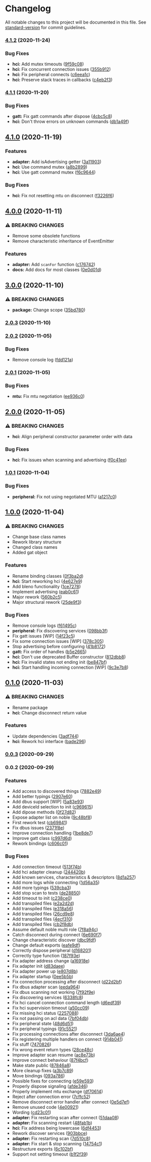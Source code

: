 # Changelog

All notable changes to this project will be documented in this file. See [standard-version](https://github.com/conventional-changelog/standard-version) for commit guidelines.

### [4.1.2](https://github.com/modum-io/modblue/compare/v4.1.1...v4.1.2) (2020-11-24)

### Bug Fixes

- **hci:** Add mutex timeouts ([9f59c08](https://github.com/modum-io/modblue/commit/9f59c08cf295537d0efa27bc8c092f65c1951f02))
- **hci:** Fix concurrent connection issues ([355b912](https://github.com/modum-io/modblue/commit/355b912a85ef9356bc44fa8e8a98d6075f9eedca))
- **hci:** Fix peripheral connects ([c6eea1c](https://github.com/modum-io/modblue/commit/c6eea1cbef8a722d4067df26a2fb226970969f4e))
- **hci:** Preserve stack traces in callbacks ([c4eb2f3](https://github.com/modum-io/modblue/commit/c4eb2f3cff21af5b4cb8f5f442cf7637dc5e5bba))

### [4.1.1](https://github.com/modum-io/modblue/compare/v4.1.0...v4.1.1) (2020-11-20)

### Bug Fixes

- **gatt:** Fix gatt commands after dispose ([4cbc5c8](https://github.com/modum-io/modblue/commit/4cbc5c892cd5ecebc80eb2ef517468236df9a93b))
- **hci:** Don't throw errors on unknown commands ([db1a49f](https://github.com/modum-io/modblue/commit/db1a49f82955e65230cfdad12b8de0aa5bc4c7c7))

## [4.1.0](https://github.com/modum-io/modblue/compare/v4.0.0...v4.1.0) (2020-11-19)

### Features

- **adapter:** Add isAdvertising getter ([3a11903](https://github.com/modum-io/modblue/commit/3a11903086763489d0da28bc703854c384ff8535))
- **hci:** Use command mutex ([a8b2899](https://github.com/modum-io/modblue/commit/a8b28990d9a26a22c33f01b7c7755823b0e80996))
- **hci:** Use gatt command mutex ([f6c9644](https://github.com/modum-io/modblue/commit/f6c964466a65b9434c84a3d038ef1793cf27aa83))

### Bug Fixes

- **hci:** Fix not resetting mtu on disconnect ([f3226f6](https://github.com/modum-io/modblue/commit/f3226f6f00a979fbb3beb221a46688667b737259))

## [4.0.0](https://github.com/modum-io/modblue/compare/v3.0.0...v4.0.0) (2020-11-11)

### ⚠ BREAKING CHANGES

- Remove some obsolete functions
- Remove characteristic inheritance of EventEmitter

### Features

- **adapter:** Add `scanFor` function ([c176742](https://github.com/modum-io/modblue/commit/c176742a6135dfa8df5d195c8af7fe115216608a))
- **docs:** Add docs for most classes ([0e0d01d](https://github.com/modum-io/modblue/commit/0e0d01de338a8ac3abe4f7b3504262da939b0dd0))

## [3.0.0](https://github.com/modum-io/modblue/compare/v2.0.3...v3.0.0) (2020-11-10)

### ⚠ BREAKING CHANGES

- **package:** Change scope ([35bd780](https://github.com/modum-io/modblue/commit/35bd780ca025b0dd247211a426a9dd02e9ec336c))

### [2.0.3](https://github.com/modum-io/modblue/compare/v2.0.2...v2.0.3) (2020-11-10)

### [2.0.2](https://github.com/modum-io/modblue/compare/v2.0.1...v2.0.2) (2020-11-05)

### Bug Fixes

- Remove console log ([fdd121a](https://github.com/modum-io/modblue/commit/fdd121a3311b79036925b41e319d59f6853d9826))

### [2.0.1](https://github.com/modum-io/modblue/compare/v2.0.0...v2.0.1) (2020-11-05)

### Bug Fixes

- **mtu:** Fix mtu negotiation ([ee936c0](https://github.com/modum-io/modblue/commit/ee936c058750fa3e060f4ed583e20279bbf772f8))

## [2.0.0](https://github.com/modum-io/modblue/compare/v1.0.1...v2.0.0) (2020-11-05)

### ⚠ BREAKING CHANGES

- **hci:** Align peripheral constructor parameter order with data

### Bug Fixes

- **hci:** Fix issues when scanning and advertising ([f0c41ee](https://github.com/modum-io/modblue/commit/f0c41eefb24faa13125a07aa1d2c3be329476937))

### [1.0.1](https://github.com/modum-io/modblue/compare/v1.0.0...v1.0.1) (2020-11-04)

### Bug Fixes

- **peripheral:** Fix not using negotiated MTU ([a1217c0](https://github.com/modum-io/modblue/commit/a1217c00f248e17fac789ecb245aaa747a02b1b9))

## [1.0.0](https://github.com/modum-io/modblue/compare/v0.1.0...v1.0.0) (2020-11-04)

### ⚠ BREAKING CHANGES

- Change base class names
- Rework library structure
- Changed class names
- Added gat object

### Features

- Rename binding classes ([0f3ba2d](https://github.com/modum-io/modblue/commit/0f3ba2d83127b353fba4c3f585910dd8d03eccfd))
- **hci:** Start reworking hci ([4e627e9](https://github.com/modum-io/modblue/commit/4e627e9e3b24a2d9a5fd1357cfdfbc57b59aa2a0))
- Add bleno functionality ([1ce7278](https://github.com/modum-io/modblue/commit/1ce7278ab2b44c11fe69b766af6141fa0073e53d))
- Implement advertising ([eab0c61](https://github.com/modum-io/modblue/commit/eab0c61abe8c37c9af9a2fbf216e2e14d1f12b2d))
- Major rework ([560b2c5](https://github.com/modum-io/modblue/commit/560b2c5dc1cdb83a21b84c2977bdb533e563b761))
- Major structural rework ([25de9f3](https://github.com/modum-io/modblue/commit/25de9f3ce94fa269fdb713b04761767aef4e630a))

### Bug Fixes

- Remove console logs ([f61495c](https://github.com/modum-io/modblue/commit/f61495cd51304a33b5ab80163fe8a0579aa448ef))
- **peripheral:** Fix discovering services ([098bb3f](https://github.com/modum-io/modblue/commit/098bb3fa0d180f72d7c48401faa5e008880609ee))
- Fix gatt issues [WIP] ([14f23c5](https://github.com/modum-io/modblue/commit/14f23c5c2f268b767d0773394540f1df9cc1ef0e))
- Fix some connection issues [WIP] ([378c305](https://github.com/modum-io/modblue/commit/378c3056938029dede02c53218a45803a1d17fb2))
- Stop advertising before configuring ([41b8172](https://github.com/modum-io/modblue/commit/41b8172e0230bfd56ca382d57c4312cc6bfa329f))
- **gatt:** Fix order of handles ([b5e2665](https://github.com/modum-io/modblue/commit/b5e26658168c431de935da1c95c17ae872486fb1))
- **hci:** Don't use deprecated Buffer constructor ([812dbb8](https://github.com/modum-io/modblue/commit/812dbb8647fedfe668a92af54c5a199912b479b7))
- **hci:** Fix invalid states not ending init ([be847bf](https://github.com/modum-io/modblue/commit/be847bf71cd8a9f16468f3ff07b3626255a74d50))
- **hci:** Start handling incoming connection [WIP] ([9c3e7b8](https://github.com/modum-io/modblue/commit/9c3e7b896a516fceb141a2a3ce2911a51498a541))

## [0.1.0](https://github.com/modum-io/noble2/compare/v0.0.3...v0.1.0) (2020-11-03)

### ⚠ BREAKING CHANGES

- Rename package
- **hci:** Change disconnect return value

### Features

- Update dependencies ([3adf744](https://github.com/modum-io/noble2/commit/3adf744bb097f103df3899c6fab6c5a5f3a8eec6))
- **hci:** Rework hci interface ([bade296](https://github.com/modum-io/noble2/commit/bade296fe5faeec291db95ae7d2a9cfcee06ba41))

### [0.0.3](https://github.com/modum-io/noble2/compare/v0.0.2...v0.0.3) (2020-09-29)

### 0.0.2 (2020-09-29)

### Features

- Add access to discovered things ([7882e49](https://github.com/modum-io/noble2/commit/7882e49c8b9aa97476c340c13355a4e91b0c63d4))
- Add better typings ([2907e60](https://github.com/modum-io/noble2/commit/2907e607c0e45c068fdf2a8952deb8f00e10e1ba))
- Add dbus support [WIP] ([5a83e93](https://github.com/modum-io/noble2/commit/5a83e93472374fe8552d6e178409cd41deddfc38))
- Add deviceId selection to init ([c969615](https://github.com/modum-io/noble2/commit/c969615c7bc3252ebb9dae240bc2642072b80ba4))
- Add dipose methods ([0f27d82](https://github.com/modum-io/noble2/commit/0f27d825d3d8332736aad9bbcd7b77729541e98b))
- Expose adapter list on noble ([9c48bf8](https://github.com/modum-io/noble2/commit/9c48bf81ff81dfc33fa40de7a7e42c00be36f28f))
- First rework test ([cb69841](https://github.com/modum-io/noble2/commit/cb698418e87642c628efdbcc1cd5087fe771ce40))
- Fix dbus issues ([2371f8e](https://github.com/modum-io/noble2/commit/2371f8e05b44d3581cc7a1b406af6df75caa727d))
- Improve connection handling ([1be8de7](https://github.com/modum-io/noble2/commit/1be8de7ad6216399a4d7c565b0d17c46b20b0bd6))
- Improve gatt class ([c997d6d](https://github.com/modum-io/noble2/commit/c997d6d5f5d46ab72dba825666c4c33e838b4d42))
- Rework bindings ([c606c01](https://github.com/modum-io/noble2/commit/c606c01729099b63bae83bae1c0544f71197b627))

### Bug Fixes

- Add connection timeout ([513f74b](https://github.com/modum-io/noble2/commit/513f74b3c724505004f7ae72459023273a5667be))
- Add hci adapter cleanup ([244420b](https://github.com/modum-io/noble2/commit/244420b6827b79db8acd82fbc30b65856e00c8a8))
- Add known services, characteristics & descriptors ([8d1a257](https://github.com/modum-io/noble2/commit/8d1a2575e8e00b4f2b10dae09a948cbf5edc1af4))
- Add more logs while connecting ([1d56a35](https://github.com/modum-io/noble2/commit/1d56a3517c1d27ec059c0248e0281875142550f0))
- Add more typings ([539cba3](https://github.com/modum-io/noble2/commit/539cba30842e7e2f65b17ff6c709dbdcd80c0420))
- Add stop scan to tests ([de28850](https://github.com/modum-io/noble2/commit/de288504078371c087dc06bc5078485c92694850))
- Add timeout to init ([c238ce0](https://github.com/modum-io/noble2/commit/c238ce0cbb748568ac6559ffdf5b5e5af237101e))
- Add transpiled files ([e2a2d2d](https://github.com/modum-io/noble2/commit/e2a2d2d58b88400728d117ee9bc9f64485a5d80c))
- Add transpiled files ([e318a56](https://github.com/modum-io/noble2/commit/e318a56f76fb16b926e7f51f8b72d06406698a6e))
- Add transpiled files ([26cd9e8](https://github.com/modum-io/noble2/commit/26cd9e81fa9c30d89ce2d80cc302e9662ce081eb))
- Add transpiled files ([4ecf310](https://github.com/modum-io/noble2/commit/4ecf3102063c1e12ef6f1c6e25a12f6d24211d7f))
- Add transpiled files ([cb2f8db](https://github.com/modum-io/noble2/commit/cb2f8dbb1f2d8661ddbb8b43e7a953c01c767717))
- Assume default noble multi role ([7f8a94c](https://github.com/modum-io/noble2/commit/7f8a94c49b74ffe42505a13d64db141398b73986))
- Catch disconnect during connect ([6e690f7](https://github.com/modum-io/noble2/commit/6e690f794cfb869effbb4b2ee943b791bd5709ec))
- Change characteristic discover ([dbc9fdf](https://github.com/modum-io/noble2/commit/dbc9fdf9a7db607ea2335ebd8c3c9accdbda0a26))
- Change default exports ([eafe9df](https://github.com/modum-io/noble2/commit/eafe9df801320b2f23d0d836c397db2c44707f85))
- Correctly dispose peripheral ([d168201](https://github.com/modum-io/noble2/commit/d168201f1de30a6f4015ca328e78846c53e81f44))
- Correctly type function ([187f93e](https://github.com/modum-io/noble2/commit/187f93edc042675e57ba963841dd9d57539e4780))
- Fix adapter address change ([a16918e](https://github.com/modum-io/noble2/commit/a16918e2e376c1b100748d4dbcdb4bf06e5a3bf9))
- Fix adapter init ([d83daee](https://github.com/modum-io/noble2/commit/d83daee08b47da0c3c6152e6fa93457ed31619a7))
- Fix adapter power up ([e807d8b](https://github.com/modum-io/noble2/commit/e807d8b27d41a9d38d600be77cc4e1f8f95c3692))
- Fix adapter startup ([0ee5b5b](https://github.com/modum-io/noble2/commit/0ee5b5b9433b69cff45788054fb63ecb4cbc4495))
- Fix connection processing after disconnect ([d22d2bf](https://github.com/modum-io/noble2/commit/d22d2bfedffc7271bb7f0bba9084fb73e113b50a))
- Fix dbus adapter scan ([eeda964](https://github.com/modum-io/noble2/commit/eeda964bc54e6d951f3bbfc0bb75dd6f673d28e2))
- Fix dbus scanning not working ([7f92f9e](https://github.com/modum-io/noble2/commit/7f92f9ea8b3ce32127a269540ff1e4df430bd02d))
- Fix discovering services ([6338fc8](https://github.com/modum-io/noble2/commit/6338fc896b98f71e39c482254578a699575baf64))
- Fix hci cancel connection command length ([d6edf39](https://github.com/modum-io/noble2/commit/d6edf3904fc184decce58091c91ee1405a80a402))
- Fix hci supervision timeout ([a50cc09](https://github.com/modum-io/noble2/commit/a50cc098b86bed1dd065e24890b3d1b06a23aa8e))
- Fix missing hci status ([2257088](https://github.com/modum-io/noble2/commit/2257088ce36acb37f9c339b0c49d8b6a0e2a4be5))
- Fix not passing on acl data ([7bf04db](https://github.com/modum-io/noble2/commit/7bf04dbccf49bd6650741b66d27953781d3a618e))
- Fix peripheral state ([48d6d51](https://github.com/modum-io/noble2/commit/48d6d517c6d03f62eb8d18b5e0cf0be8fb0adc5c))
- Fix peripheral typings ([91c5521](https://github.com/modum-io/noble2/commit/91c55211bed30ee622e40ed7566ad945f7f4b1b8))
- Fix processing connections after disconnect ([3da6ae4](https://github.com/modum-io/noble2/commit/3da6ae4ce516f37e8d0ca34ffbed1ea1a701ff1b))
- Fix registering multiple handlers on connect ([914b041](https://github.com/modum-io/noble2/commit/914b04166365119792b3a9b1851d5fdf5a1b45bc))
- Fix stuff ([7470826](https://github.com/modum-io/noble2/commit/74708266805e8e222236ee663fd34e691b74c598))
- Fix wrong event return types ([28ce48c](https://github.com/modum-io/noble2/commit/28ce48c88853d87d2cb695ae16ee0b943ba197f9))
- Improve adapter scan resume ([ac8e73b](https://github.com/modum-io/noble2/commit/ac8e73b182f2c5a994c4dfc0c0f6d747b463939f))
- Improve connect behaviour ([87f4bcf](https://github.com/modum-io/noble2/commit/87f4bcf363c074ce3240bddd378e8b562bc54c6e))
- Make state public ([87846a8](https://github.com/modum-io/noble2/commit/87846a82ae78bdeaa4bc64ab8e9e29ad2875ee5a))
- More cleanup fixes ([a3b7c89](https://github.com/modum-io/noble2/commit/a3b7c89614a25713f5a16936296651fb9bf4fb16))
- Move bindings ([093a786](https://github.com/modum-io/noble2/commit/093a786d6ebe891945ad61f6b303eca2f69ea80a))
- Possible fixes for connecting ([e59e593](https://github.com/modum-io/noble2/commit/e59e5933767d3a678363e8f8330ee196d855f026))
- Properly dispose signaling ([afde346](https://github.com/modum-io/noble2/commit/afde346da41a15fc544d68145fbe9aeea7135124))
- Properly implement mtu exchange ([df70614](https://github.com/modum-io/noble2/commit/df7061442741f04441e6b818a38a47a9bb3e7f07))
- Reject after connection error ([7cffc52](https://github.com/modum-io/noble2/commit/7cffc526b13c43513d56e741b7bbfd61701cb914))
- Remove disconnect error handler after connect ([0e5d7ef](https://github.com/modum-io/noble2/commit/0e5d7ef882c4b37e17809cfcb384eb6f969dee5b))
- Remove unused code ([4e00921](https://github.com/modum-io/noble2/commit/4e009214e5334d17f0e42be2c2e5c943406fadbf))
- Wording ([cd23c01](https://github.com/modum-io/noble2/commit/cd23c0137b2105fa9dc23573987b82d84d5e7319))
- **adapter:** Fix restarting scan after connect ([51daa08](https://github.com/modum-io/noble2/commit/51daa080887caeba75835fcfce8a04c0041bf438))
- **adapter:** Fix scanning restart ([48fab1b](https://github.com/modum-io/noble2/commit/48fab1b4a07e3cf290d2944b18c3cbaa47acfa3f))
- **hci:** Fix address being lowercase ([6df4453](https://github.com/modum-io/noble2/commit/6df4453432024d596b1d8e6bf0ec3e6cd06f53e9))
- Rework discover services ([903bbce](https://github.com/modum-io/noble2/commit/903bbce6e5d38b57337705030b1b6fd966a687a2))
- **adapter:** Fix restarting scan ([7d510c8](https://github.com/modum-io/noble2/commit/7d510c826d19ef5824dcec2face5c15d1967d5f6))
- **adapter:** Fix start & stop scanning ([14754c1](https://github.com/modum-io/noble2/commit/14754c19b4ae1e2b4b1cf29a906d800c622572d3))
- Restructure exports ([6c102bf](https://github.com/modum-io/noble2/commit/6c102bf58ddf0cd635256c617ffdeb0b36ebf880))
- Support not setting timeout ([b1f2f39](https://github.com/modum-io/noble2/commit/b1f2f393f8b1c0ff740629d12c14144b6b875207))
